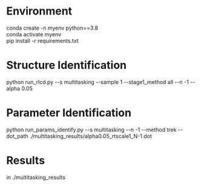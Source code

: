# Environment
conda create -n myenv python==3.8\
conda activate myenv\
pip install -r requirements.txt

# Structure Identification 
python run_rlcd.py --s multitasking --sample 1 --stage1_method all --n -1 --alpha 0.05 

# Parameter Identification 
python run_params_identify.py --s multitasking --n -1 --method trek --dot_path ./multitasking_results/alpha0.05_rtscale1_N-1.dot

# Results
in ./multitasking_results

